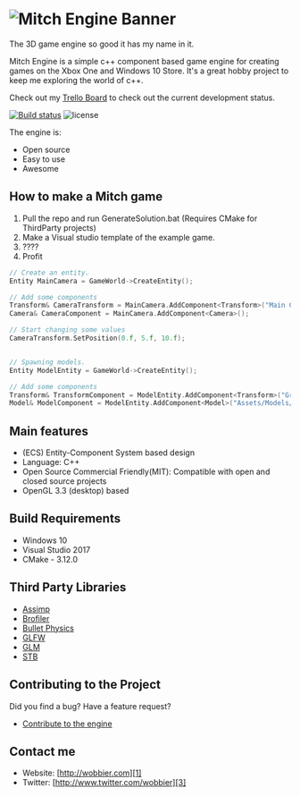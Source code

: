 ![Mitch Engine Banner](https://raw.githubusercontent.com/wobbier/MitchEngine/master/Docs/GitHub/me_banner.png)
======
The 3D game engine so good it has my name in it.

Mitch Engine is a simple c++ component based game engine for creating games on the Xbox One and Windows 10 Store.
It's a great hobby project to keep me exploring the world of c++.

Check out my [Trello Board][4] to check out the current development status.

[![Build status](https://ci.appveyor.com/api/projects/status/7x55po7se0siesdn?svg=true)](https://ci.appveyor.com/project/wobbier/mitchengine)
![license](https://img.shields.io/github/license/wobbier/mitchengine.svg)

The engine is:

  * Open source
  * Easy to use
  * Awesome

How to make a Mitch game
-----------------------

1. Pull the repo and run GenerateSolution.bat (Requires CMake for ThirdParty projects)
2. Make a Visual studio template of the example game.
3. ????
4. Profit

```cpp
// Create an entity.
Entity MainCamera = GameWorld->CreateEntity();

// Add some components
Transform& CameraTransform = MainCamera.AddComponent<Transform>("Main Camera");
Camera& CameraComponent = MainCamera.AddComponent<Camera>();

// Start changing some values
CameraTransform.SetPosition(0.f, 5.f, 10.f);


// Spawning models.
Entity ModelEntity = GameWorld->CreateEntity();

// Add some components
Transform& TransformComponent = ModelEntity.AddComponent<Transform>("Ground Model");
Model& ModelComponent = ModelEntity.AddComponent<Model>("Assets/Models/ground.fbx", "Assets/Shaders/Albedo");
```

Main features
-------------
   * (ECS) Entity-Component System based design
   * Language: C++
   * Open Source Commercial Friendly(MIT): Compatible with open and closed source projects
   * OpenGL 3.3 (desktop) based

Build Requirements
------------------

* Windows 10
* Visual Studio 2017
* CMake - 3.12.0

Third Party Libraries
--------------------------------

  * [Assimp][5]
  * [Brofiler][6]
  * [Bullet Physics][7]
  * [GLFW][8]
  * [GLM][9]
  * [STB][10]

Contributing to the Project
--------------------------------

Did you find a bug? Have a feature request?

  * [Contribute to the engine][2]

Contact me
----------

   * Website: [http://wobbier.com][1]
   * Twitter: [http://www.twitter.com/wobbier][3]

[1]: http://www.wobbier.com "My Portfolio"
[2]: https://github.com/wobbier/MitchEngine/issues "GitHub Issues"
[3]: http://www.twitter.com/wobbier "Twitter"
[4]: https://trello.com/b/QpR06bQl/mitchengine-status "Trello Board"
[5]: https://github.com/assimp/assimp "Assimp"
[6]: https://github.com/bombomby/brofiler "Brofiler"
[7]: https://github.com/bulletphysics/bullet3 "Bullet3D"
[8]: https://github.com/glfw/glfw "GLFW"
[9]: https://github.com/g-truc/glm "GLM"
[10]: https://github.com/nothings/stb "STB Image"